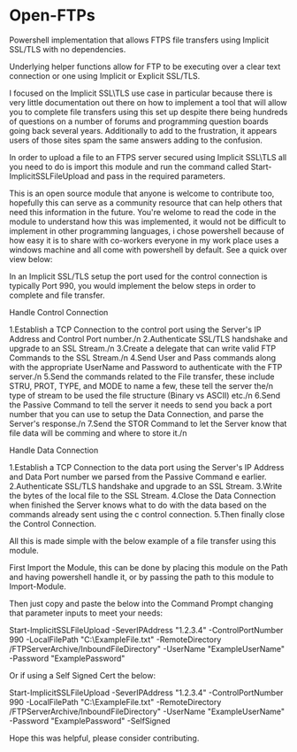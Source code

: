 # Open-FTPs
Powershell implementation that allows FTPS file transfers using Implicit SSL/TLS with no dependencies.

Underlying helper functions allow for FTP to be executing over a clear text connection or one using Implicit or Explicit SSL/TLS.

I focused on the Implicit SSL\TLS use case in particular because there is very little documentation out there on how to implement a tool that will allow you to complete file transfers using this set up despite there being hundreds of questions on a number of forums and programming question boards going back several years. Additionally to add to the frustration, it appears users of those sites spam the same answers adding to the confusion.

In order to upload a file to an FTPS server secured using Implicit SSL\TLS all you need to do is import this module and run the command called Start-ImplicitSSLFileUpload and pass in the required parameters.

This is an open source module that anyone is welcome to contribute too, hopefully this can serve as a community resource that can help others that need this information in the future. You're welome to read the code in the module to understand how this was implemented, it would not be difficult to implement in other programming languages, i chose powershell because of how easy it is to share with co-workers everyone in my work place uses a windows machine and all come with powershell by default. See a quick over view below:

In an Implicit SSL/TLS setup the port used for the control connection is typically Port 990, you would implement the below steps in order to complete and file transfer.

Handle Control Connection

  1.Establish a TCP Connection to the control port using the Server's IP Address and Control Port number./n
  2.Authenticate SSL/TLS handshake and upgrade to an SSL Stream./n
  3.Create a delegate that can write valid FTP Commands to the SSL Stream./n
  4.Send User and Pass commands along with the appropriate UserName and Password to authenticate with the FTP server./n
  5.Send the commands related to the File transfer, these include STRU, PROT, TYPE, and MODE to name a few, these tell the server the/n   type of stream to be used the file structure (Binary vs ASCII) etc./n
  6.Send the Passive Command to tell the server it needs to send you back a port number that you can use to setup the Data Connection,   and parse the Server's response./n
  7.Send the STOR Command to let the Server know that file data will be comming and where to store it./n

Handle Data Connection

  1.Establish a TCP Connection to the data port using the Server's IP Address and Data Port number we parsed from the Passive Command e   earlier.
  2.Authenticate SSL/TLS handshake and upgrade to an SSL Stream.
  3.Write the bytes of the local file to the SSL Stream.
  4.Close the Data Connection when finished the Server knows what to do with the data based on the commands already sent using the c     control connection.
  5.Then finally close the Control Connection.

All this is made simple with the below example of a file transfer using this module.

First Import the Module, this can be done by placing this module on the Path and having powershell handle it, or by passing the path to this module to Import-Module.

Then just copy and paste the below into the Command Prompt changing that parameter inputs to meet your needs:

Start-ImplicitSSLFileUpload -SeverIPAddress "1.2.3.4" -ControlPortNumber 990 -LocalFilePath "C:\ExampleFile.txt" -RemoteDirectory /FTPServerArchive/InboundFileDirectory" -UserName "ExampleUserName" -Password "ExamplePassword"

Or if using a Self Signed Cert the below:

Start-ImplicitSSLFileUpload -SeverIPAddress "1.2.3.4" -ControlPortNumber 990 -LocalFilePath "C:\ExampleFile.txt" -RemoteDirectory /FTPServerArchive/InboundFileDirectory" -UserName "ExampleUserName" -Password "ExamplePassword" -SelfSigned

Hope this was helpful, please consider contributing.

